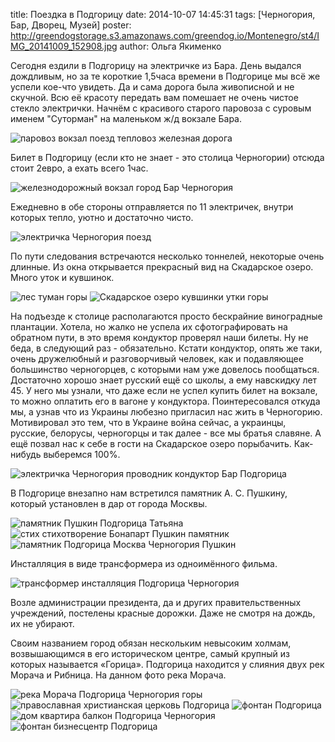 title: Поездка в Подгорицу
date: 2014-10-07 14:45:31
tags: [Черногория, Бар, Дворец, Музей]
poster: http://greendogstorage.s3.amazonaws.com/greendog.io/Montenegro/st4/IMG_20141009_152908.jpg
author: Ольга Якименко

Сегодня ездили в Подгорицу на электричке из Бара. День выдался дождливым, но за те короткие 1,5часа времени в Подгорице мы всё же успели кое-что увидеть. Да и сама дорога была живописной и не скучной. Всю её красоту передать вам помешает не очень чистое стекло электрички. Начнём с красивого старого паровоза с суровым именем "Суторман" на маленьком ж/д вокзале Бара.

![паровоз вокзал поезд тепловоз железная дорога](http://greendogstorage.s3.amazonaws.com/greendog.io/Montenegro/st4/IMG_8584.JPG)

Билет в Подгорицу (если кто не знает - это столица Черногории) отсюда стоит 2евро, а ехать всего 1час.

![железнодорожный вокзал город Бар Черногория](http://greendogstorage.s3.amazonaws.com/greendog.io/Montenegro/st4/IMAG1899.jpg)

Ежедневно в обе стороны отправляется по 11 электричек, внутри которых тепло, уютно и достаточно чисто.

![электричка Черногория поезд](http://greendogstorage.s3.amazonaws.com/greendog.io/Montenegro/st4/IMAG1905.jpg)

По пути следования встречаются несколько тоннелей, некоторые очень длинные. Из окна открывается прекрасный вид на Скадарское озеро. Много уток и кувшинок.

![лес туман горы](http://greendogstorage.s3.amazonaws.com/greendog.io/Montenegro/st4/IMG_8615.JPG)
![Скадарское озеро кувшинки утки горы](http://greendogstorage.s3.amazonaws.com/greendog.io/Montenegro/st4/IMG_8616.JPG)

На подъезде к столице располагаются просто бескрайние виноградные плантации. Хотела, но жалко не успела их сфотографировать на обратном пути, в это время кондуктор проверял наши билеты. Ну не беда, в следующий раз - обязательно. Кстати кондуктор, опять же таки, очень дружелюбный и разговорчивый человек, как и подавляющее большинство черногорцев, с которыми нам уже довелось пообщаться. Достаточно хорошо знает русский ещё со школы, а ему навскидку лет 45. У него мы узнали, что даже если не успел купить билет на вокзале, то можно оплатить его в вагоне у кондуктора. Поинтересовался откуда мы, а узнав что из Украины любезно пригласил нас жить в Черногорию. Мотивировал это тем, что в Украине война сейчас, а украинцы, русские, белорусы, черногорцы и так далее - все мы братья славяне. А ещё позвал нас к себе в гости на Скадарское озеро порыбачить. Как-нибудь выберемся 100%.

![электричка Черногория проводник кондуктор Бар Подгорица](http://greendogstorage.s3.amazonaws.com/greendog.io/Montenegro/st4/IMG_20141006_134914.jpg)

В Подгорице внезапно нам встретился памятник А. С. Пушкину, который установлен в дар от города Москвы.

![памятник Пушкин Подгорица Татьяна](http://greendogstorage.s3.amazonaws.com/greendog.io/Montenegro/st4/IMG_20141006_114428.jpg)
![стих стихотворение Бонапарт Пушкин памятник](http://greendogstorage.s3.amazonaws.com/greendog.io/Montenegro/st4/IMAG1903.jpg)
![памятник Подгорица Москва Черногория Пушкин](http://greendogstorage.s3.amazonaws.com/greendog.io/Montenegro/st4/IMAG1904.jpg)

Инсталляция в виде трансформера из одноимённого фильма.

![трансформер инсталляция Подгорица Черногория](http://greendogstorage.s3.amazonaws.com/greendog.io/Montenegro/st4/IMG_20141006_114035.jpg)

Возле администрации президента, да и других правительственных учреждений, постелены красные дорожки. Даже не смотря на дождь, их не убирают.

Своим названием город обязан нескольким невысоким холмам, возвышающимся в его историческом центре, самый крупный из которых называется «Горица». Подгорица находится у слияния двух рек Морача и Рибница. На данном фото река Морача.

![река Морача Подгорица Черногория горы](http://greendogstorage.s3.amazonaws.com/greendog.io/Montenegro/st4/IMG_20141009_152908.jpg)
![православная христианская церковь Подгорица](http://greendogstorage.s3.amazonaws.com/greendog.io/Montenegro/st4/IMG_20141008_154154.jpg)
![фонтан Подгорица](http://greendogstorage.s3.amazonaws.com/greendog.io/Montenegro/st4/IMG_20141008_161120.jpg)
![дом квартира балкон Подгорица Черногория](http://greendogstorage.s3.amazonaws.com/greendog.io/Montenegro/st4/IMG_20141006_112934.jpg)
![фонтан бизнесцентр Подгорица](http://greendogstorage.s3.amazonaws.com/greendog.io/Montenegro/st4/IMG_20141009_154141.jpg)
